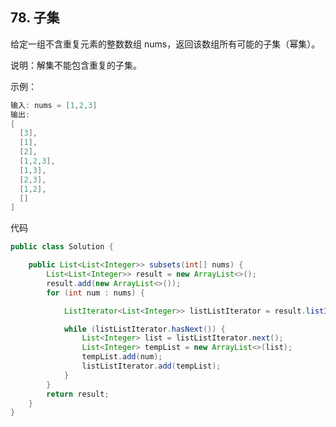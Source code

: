 ## 78. 子集

给定一组不含重复元素的整数数组 nums，返回该数组所有可能的子集（幂集）。

说明：解集不能包含重复的子集。

示例：

```java
输入: nums = [1,2,3]
输出:
[
  [3],
  [1],
  [2],
  [1,2,3],
  [1,3],
  [2,3],
  [1,2],
  []
]
```

代码

```java
public class Solution {

    public List<List<Integer>> subsets(int[] nums) {
        List<List<Integer>> result = new ArrayList<>();
        result.add(new ArrayList<>());
        for (int num : nums) {

            ListIterator<List<Integer>> listListIterator = result.listIterator();

            while (listListIterator.hasNext()) {
                List<Integer> list = listListIterator.next();
                List<Integer> tempList = new ArrayList<>(list);
                tempList.add(num);
                listListIterator.add(tempList);
            }
        }
        return result;
    }
}
```



































